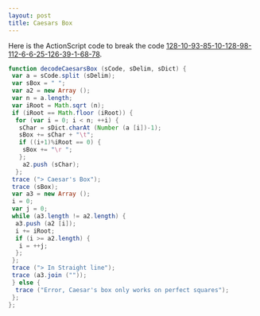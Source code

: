 ```yaml
---
layout: post
title: Caesars Box
---
```


Here is the ActionScript code to break the code [128-10-93-85-10-128-98-112-6-6-25-126-39-1-68-78](http://www.brajeshwar.com/2004/128-10-93-85-10-128-98-112-6-6-25-126-39-1-68-78/).

```as
function decodeCaesarsBox (sCode, sDelim, sDict) {
 var a = sCode.split (sDelim);
 var sBox = " ";
 var a2 = new Array ();
 var n = a.length;
 var iRoot = Math.sqrt (n);
 if (iRoot == Math.floor (iRoot)) {
  for (var i = 0; i < n; ++i) {
   sChar = sDict.charAt (Number (a [i])-1);
   sBox += sChar + "\t";
   if ((i+1)%iRoot == 0) {
    sBox += "\r ";           
   };
    a2.push (sChar);
  };   
 trace ("> Caesar's Box");
 trace (sBox);
 var a3 = new Array ();
 i = 0;
 var j = 0;
 while (a3.length != a2.length) {
  a3.push (a2 [i]);
  i += iRoot;           
  if (i >= a2.length) {
   i = ++j;
  };
 };
 trace ("> In Straight line");
 trace (a3.join (""));
 } else {
  trace ("Error, Caesar's box only works on perfect squares");
 };
};
```